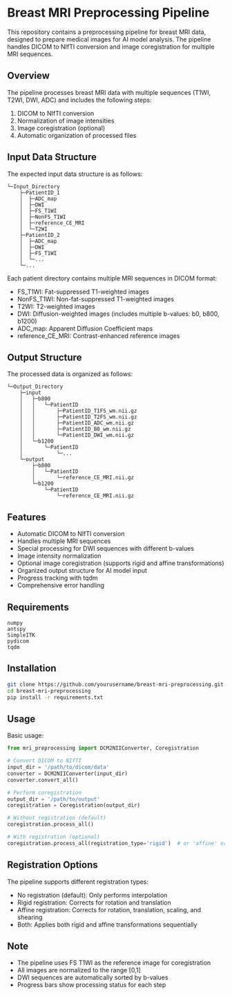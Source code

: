# Breast MRI Preprocessing Pipeline

This repository contains a preprocessing pipeline for breast MRI data, designed to prepare medical images for AI model analysis. The pipeline handles DICOM to NIfTI conversion and image coregistration for multiple MRI sequences.

## Overview

The pipeline processes breast MRI data with multiple sequences (T1WI, T2WI, DWI, ADC) and includes the following steps:
1. DICOM to NIfTI conversion
2. Normalization of image intensities
3. Image coregistration (optional)
4. Automatic organization of processed files

## Input Data Structure

The expected input data structure is as follows:
```
└─Input_Directory
    ├─PatientID_1
    │  ├─ADC_map
    │  ├─DWI
    │  ├─FS_T1WI
    │  ├─NonFS_T1WI
    │  ├─reference_CE_MRI
    │  └─T2WI
    ├─PatientID_2
    │  ├─ADC_map
    │  ├─DWI
    │  ├─FS_T1WI
    │  └─...
    └─...
```

Each patient directory contains multiple MRI sequences in DICOM format:
- FS_T1WI: Fat-suppressed T1-weighted images
- NonFS_T1WI: Non-fat-suppressed T1-weighted images
- T2WI: T2-weighted images
- DWI: Diffusion-weighted images (includes multiple b-values: b0, b800, b1200)
- ADC_map: Apparent Diffusion Coefficient maps
- reference_CE_MRI: Contrast-enhanced reference images

## Output Structure

The processed data is organized as follows:
```
└─Output_Directory
    ├─input
    │   ├─b800
    │   │   └─PatientID
    │   │       ├─PatientID_T1FS_wm.nii.gz
    │   │       ├─PatientID_T2FS_wm.nii.gz
    │   │       ├─PatientID_ADC_wm.nii.gz
    │   │       ├─PatientID_B0_wm.nii.gz
    │   │       └─PatientID_DWI_wm.nii.gz
    │   └─b1200
    │       └─PatientID
    │           └─...
    └─output
        ├─b800
        │   └─PatientID
        │       └─reference_CE_MRI.nii.gz
        └─b1200
            └─PatientID
                └─reference_CE_MRI.nii.gz
```

## Features

- Automatic DICOM to NIfTI conversion
- Handles multiple MRI sequences
- Special processing for DWI sequences with different b-values
- Image intensity normalization
- Optional image coregistration (supports rigid and affine transformations)
- Organized output structure for AI model input
- Progress tracking with tqdm
- Comprehensive error handling

## Requirements

```
numpy
antspy
SimpleITK
pydicom
tqdm
```

## Installation

```bash
git clone https://github.com/yourusername/breast-mri-preprocessing.git
cd breast-mri-preprocessing
pip install -r requirements.txt
```

## Usage

Basic usage:
```python
from mri_preprocessing import DCM2NIIConverter, Coregistration

# Convert DICOM to NIfTI
input_dir = '/path/to/dicom/data'
converter = DCM2NIIConverter(input_dir)
converter.convert_all()

# Perform coregistration
output_dir = '/path/to/output'
coregistration = Coregistration(output_dir)

# Without registration (default)
coregistration.process_all()

# With registration (optional)
coregistration.process_all(registration_type='rigid')  # or 'affine' or 'both'
```

## Registration Options

The pipeline supports different registration types:
- No registration (default): Only performs interpolation
- Rigid registration: Corrects for rotation and translation
- Affine registration: Corrects for rotation, translation, scaling, and shearing
- Both: Applies both rigid and affine transformations sequentially

## Note

- The pipeline uses FS T1WI as the reference image for coregistration
- All images are normalized to the range [0,1]
- DWI sequences are automatically sorted by b-values
- Progress bars show processing status for each step

